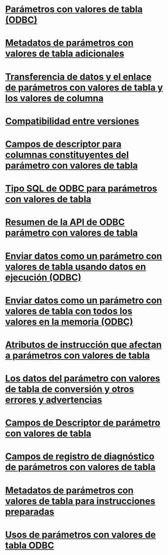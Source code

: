 # [Parámetros con valores de tabla (ODBC)](table-valued-parameters-odbc.md)

# [Metadatos de parámetros con valores de tabla adicionales](additional-table-valued-parameter-metadata.md)
# [Transferencia de datos y el enlace de parámetros con valores de tabla y los valores de columna](binding-and-data-transfer-of-table-valued-parameters-and-column-values.md)
# [Compatibilidad entre versiones](cross-version-compatibility.md)
# [Campos de descriptor para columnas constituyentes del parámetro con valores de tabla](descriptor-fields-for-table-valued-parameter-constituent-columns.md)
# [Tipo SQL de ODBC para parámetros con valores de tabla](odbc-sql-type-for-table-valued-parameters.md)
# [Resumen de la API de ODBC parámetro con valores de tabla](odbc-table-valued-parameter-api-summary.md)
# [Enviar datos como un parámetro con valores de tabla usando datos en ejecución (ODBC)](sending-data-as-a-table-valued-parameter-using-data-at-execution-odbc.md)
# [Enviar datos como un parámetro con valores de tabla con todos los valores en la memoria (ODBC)](sending-data-as-a-table-valued-parameter-with-all-values-in-memory-odbc.md)
# [Atributos de instrucción que afectan a parámetros con valores de tabla](statement-attributes-that-affect-table-valued-parameters.md)
# [Los datos del parámetro con valores de tabla de conversión y otros errores y advertencias](table-valued-parameter-data-conversion-and-other-errors-and-warnings.md)
# [Campos de Descriptor de parámetro con valores de tabla](table-valued-parameter-descriptor-fields.md)
# [Campos de registro de diagnóstico de parámetros con valores de tabla](table-valued-parameter-diagnostic-record-fields.md)
# [Metadatos de parámetros con valores de tabla para instrucciones preparadas](table-valued-parameter-metadata-for-prepared-statements.md)
# [Usos de parámetros con valores de tabla ODBC](uses-of-odbc-table-valued-parameters.md)
